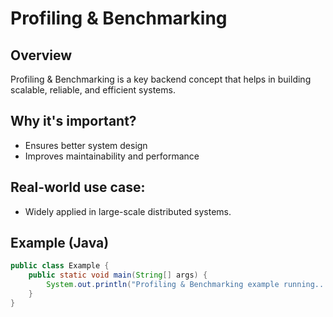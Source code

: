 # Profiling & Benchmarking

## Overview
Profiling & Benchmarking is a key backend concept that helps in building scalable, reliable, and efficient systems.

## Why it's important?
- Ensures better system design
- Improves maintainability and performance

## Real-world use case:
- Widely applied in large-scale distributed systems.

## Example (Java)
```java
public class Example {
    public static void main(String[] args) {
        System.out.println("Profiling & Benchmarking example running...");
    }
}
```
